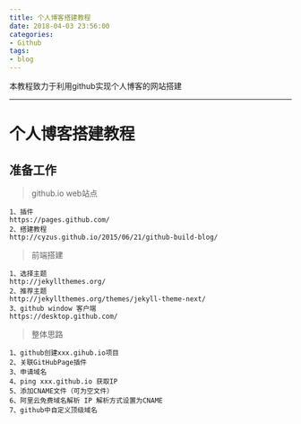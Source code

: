 ```yaml
---
title: 个人博客搭建教程
date: 2018-04-03 23:56:00
categories:
- Github
tags:
- blog
---
```


本教程致力于利用github实现个人博客的网站搭建

---

# 个人博客搭建教程

## 准备工作

> github.io web站点

    1、插件
    https://pages.github.com/
    2、搭建教程
    http://cyzus.github.io/2015/06/21/github-build-blog/
    
> 前端搭建

    1、选择主题
    http://jekyllthemes.org/
    2、推荐主题
    http://jekyllthemes.org/themes/jekyll-theme-next/
    3、github window 客户端
    https://desktop.github.com/
    
> 整体思路

    1、github创建xxx.gihub.io项目
    2、关联GitHubPage插件
    3、申请域名
    4、ping xxx.github.io 获取IP
    5、添加CNAME文件（可为空文件）
    6、阿里云免费域名解析 IP 解析方式设置为CNAME
    7、github中自定义顶级域名
    
    